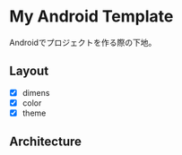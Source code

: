# My Android Template

Androidでプロジェクトを作る際の下地。

## Layout

- [x] dimens
- [x] color
- [x] theme

## Architecture
